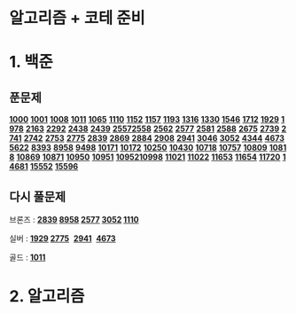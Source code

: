 # 알고리즘 + 코테 준비

# 1. 백준

## 푼문제

**[1000](https://www.acmicpc.net/problem/1000)** **[1001](https://www.acmicpc.net/problem/1001)** **[1008](https://www.acmicpc.net/problem/1008)** **[1011](https://www.acmicpc.net/problem/1011)** **[1065](https://www.acmicpc.net/problem/1065)** **[1110](https://www.acmicpc.net/problem/1110)** **[1152](https://www.acmicpc.net/problem/1152)** **[1157](https://www.acmicpc.net/problem/1157)** **[1193](https://www.acmicpc.net/problem/1193)** **[1316](https://www.acmicpc.net/problem/1316)** **[1330](https://www.acmicpc.net/problem/1330)** **[1546](https://www.acmicpc.net/problem/1546)** **[1712](https://www.acmicpc.net/problem/1712)** **[1929](https://www.acmicpc.net/problem/1929)** **[1978](https://www.acmicpc.net/problem/1978)** **[2163](https://www.acmicpc.net/problem/2163)** **[2292](https://www.acmicpc.net/problem/2292)** **[2438](https://www.acmicpc.net/problem/2438)** **[2439](https://www.acmicpc.net/problem/2439)** **[2557](https://www.acmicpc.net/problem/2557)[2558](https://www.acmicpc.net/problem/2558)** **[2562](https://www.acmicpc.net/problem/2562)** **[2577](https://www.acmicpc.net/problem/2577)** **[2581](https://www.acmicpc.net/problem/2581)** **[2588](https://www.acmicpc.net/problem/2588)** **[2675](https://www.acmicpc.net/problem/2675)** **[2739](https://www.acmicpc.net/problem/2739)** **[2741](https://www.acmicpc.net/problem/2741)** **[2742](https://www.acmicpc.net/problem/2742)** **[2753](https://www.acmicpc.net/problem/2753)** **[2775](https://www.acmicpc.net/problem/2775)** **[2839](https://www.acmicpc.net/problem/2839)** **[2869](https://www.acmicpc.net/problem/2869)** **[2884](https://www.acmicpc.net/problem/2884)** **[2908](https://www.acmicpc.net/problem/2908)** **[2941](https://www.acmicpc.net/problem/2941)** **[3046](https://www.acmicpc.net/problem/3046)** **[3052](https://www.acmicpc.net/problem/3052)** **[4344](https://www.acmicpc.net/problem/4344)** **[4673](https://www.acmicpc.net/problem/4673)[5622](https://www.acmicpc.net/problem/5622)** **[8393](https://www.acmicpc.net/problem/8393)** **[8958](https://www.acmicpc.net/problem/8958)** **[9498](https://www.acmicpc.net/problem/9498)** **[10171](https://www.acmicpc.net/problem/10171)** **[10172](https://www.acmicpc.net/problem/10172)** **[10250](https://www.acmicpc.net/problem/10250)** **[10430](https://www.acmicpc.net/problem/10430)** **[10718](https://www.acmicpc.net/problem/10718)** **[10757](https://www.acmicpc.net/problem/10757)** **[10809](https://www.acmicpc.net/problem/10809)** **[10818](https://www.acmicpc.net/problem/10818)** **[10869](https://www.acmicpc.net/problem/10869)** **[10871](https://www.acmicpc.net/problem/10871)** **[10950](https://www.acmicpc.net/problem/10950)** **[10951](https://www.acmicpc.net/problem/10951)** **[10952](https://www.acmicpc.net/problem/10952)[10998](https://www.acmicpc.net/problem/10998)** **[11021](https://www.acmicpc.net/problem/11021)** **[11022](https://www.acmicpc.net/problem/11022)** **[11653](https://www.acmicpc.net/problem/11653)** **[11654](https://www.acmicpc.net/problem/11654)** **[11720](https://www.acmicpc.net/problem/11720)** **[14681](https://www.acmicpc.net/problem/14681)** **[15552](https://www.acmicpc.net/problem/15552)** **[15596](https://www.acmicpc.net/problem/15596)**

## 다시 풀문제

브론즈 : **[2839](https://www.acmicpc.net/problem/2839) [8958](https://www.acmicpc.net/problem/8958) [2577](https://www.acmicpc.net/problem/2577) [3052](https://www.acmicpc.net/problem/3052) [1110](https://www.acmicpc.net/problem/1110)**

실버 : **[1929](https://www.acmicpc.net/problem/1929) [2775](https://www.acmicpc.net/problem/2775)**  **[2941](https://www.acmicpc.net/problem/2941)**  **[4673](https://www.acmicpc.net/problem/4673)**

골드 : **[1011](https://www.acmicpc.net/problem/1011)**

# 2. 알고리즘